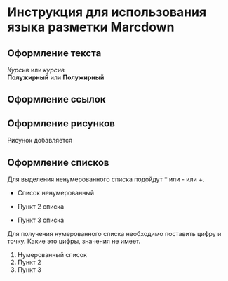 # Инструкция для использования языка разметки Marcdown

## Оформление текста
  *Курсив* или _курсив_  
  **Полужирный** или __Полужирный__

## Оформление ссылок

## Оформление рисунков
Рисунок добавляется 

## Оформление списков
Для выделения ненумерованного списка подойдут * или - или +.
* Список ненумерованный
+ Пункт 2 списка
- Пункт 3 списка  

Для получения нумерованного списка необходимо поставить цифру и точку. Какие это цифры, значения не имеет.

1. Нумерованный список
1. Пункт 2
8. Пункт 3
